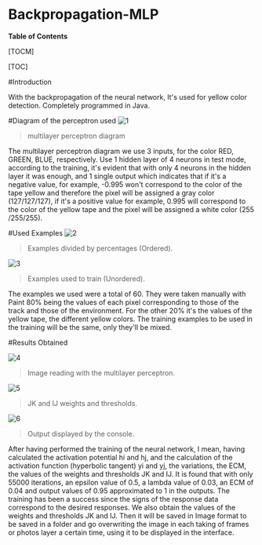 # Backpropagation-MLP

**Table of Contents**

[TOCM]

[TOC]

#Introduction

With the backpropagation of the neural network, It's used for yellow color detection. Completely programmed in Java.

#Diagram of the perceptron used
![1](https://user-images.githubusercontent.com/75210642/196562346-82d79c73-019e-455f-bb04-b05244eb9219.png)
> multilayer perceptron diagram

The multilayer perceptron diagram we use 3 inputs, for the color RED, GREEN, BLUE, respectively. Use 1 hidden layer of 4 neurons in test mode, according to the training, it's evident that with only 4 neurons in the hidden layer it was enough, and 1 single output which indicates that if it's a negative value, for example, -0.995 won't correspond to the color of the tape yellow and therefore the pixel will be assigned a gray color (127/127/127), if it's a positive value for example, 0.995 will correspond to the color of the yellow tape and the pixel will be assigned a white color (255 /255/255).

#Used Examples
![2](https://user-images.githubusercontent.com/75210642/196564201-e88f1b15-7b77-4448-9429-6ef27bcbc20b.png)
> Examples divided by percentages (Ordered).

![3](https://user-images.githubusercontent.com/75210642/196564345-3e29cce1-d9a2-4ed8-b783-461512b3691a.png)
> Examples used to train (Unordered).

The examples we used were a total of 60. They were taken manually with Paint 80% being the values of each pixel corresponding to those of the track and those of the environment. For the other 20% it's the values of the yellow tape, the different yellow colors.
The training examples to be used in the training will be the same, only they'll be mixed.

#Results Obtained

![4](https://user-images.githubusercontent.com/75210642/196565732-1f4b622c-0c70-49a1-a199-a5fe9bd876c4.png)
>Image reading with the multilayer perceptron.

![5](https://user-images.githubusercontent.com/75210642/196565741-e6e3258d-5ee4-450d-85d1-2906d69f5a85.png)
>JK and IJ weights and thresholds.

![6](https://user-images.githubusercontent.com/75210642/196565747-26eb0ea8-893f-4fcb-8e92-1ea21901a283.png)
>Output displayed by the console.

After having performed the training of the neural network, I mean, having calculated the activation potential hi and hj, and the calculation of the activation function (hyperbolic tangent) yi and yj, the variations, the ECM, the values of the weights and thresholds JK and IJ. It is found that with only 55000 iterations, an epsilon value of 0.5, a lambda value of 0.03, an ECM of 0.04 and output values of 0.95 approximated to 1 in the outputs. The training has been a success since the signs of the response data correspond to the desired responses. We also obtain the values of the weights and thresholds JK and IJ. Then it will be saved in Image format to be saved in a folder and go overwriting the image in each taking of frames or photos layer a certain time, using it to be displayed in the interface.
